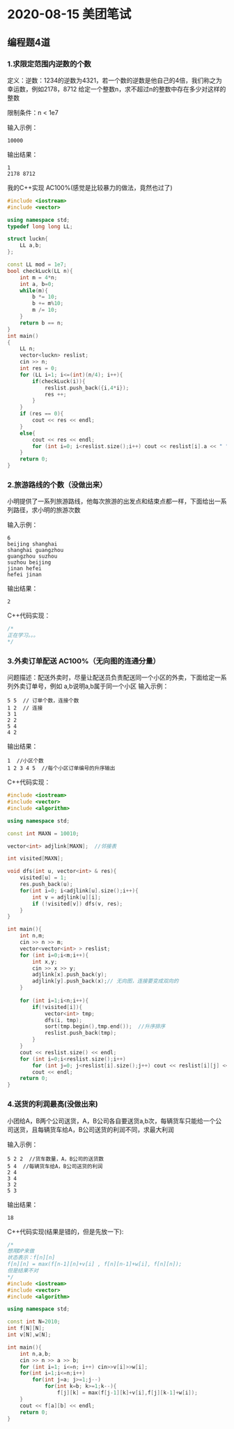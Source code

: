 # 2020-08-15 美团笔试

## 编程题4道

### 1.求限定范围内逆数的个数
定义：逆数：1234的逆数为4321，若一个数的逆数是他自己的4倍，我们称之为幸运数，例如2178，8712
给定一个整数n，求不超过n的整数中存在多少对这样的整数

限制条件：n < 1e7

输入示例：
```
10000
```
输出结果：
```
1
2178 8712
```

我的C++实现 AC100%(感觉是比较暴力的做法，竟然也过了)
```cpp
#include <iostream>
#include <vector>

using namespace std;
typedef long long LL;

struct luckn{
    LL a,b; 
};

const LL mod = 1e7;
bool checkLuck(LL n){
    int m = 4*n;
    int a, b=0;
    while(m){
        b *= 10;
        b += m%10;
        m /= 10;
    }
    return b == n;
}
int main()
{
    LL n;
    vector<luckn> reslist;
    cin >> n;
    int res = 0;
    for (LL i=1; i<=(int)(n/4); i++){
        if(checkLuck(i)){
            reslist.push_back({i,4*i});
            res ++;
        }
    }
    if (res == 0){
        cout << res << endl;
    }
    else{
        cout << res << endl;
        for (int i=0; i<reslist.size();i++) cout << reslist[i].a << " " << reslist[i].b << endl;
    }
    return 0;
}
```

### 2.旅游路线的个数（没做出来）

小明提供了一系列旅游路线，他每次旅游的出发点和结束点都一样，下面给出一系列路径，求小明的旅游次数

输入示例：
```
6
beijing shanghai
shanghai guangzhou
guangzhou suzhou
suzhou beijing
jinan hefei
hefei jinan
```
输出结果：
```
2
```

C++代码实现：
```cpp
/*
正在学习。。。
*/
```

### 3.外卖订单配送 AC100%（无向图的连通分量）

问题描述：配送外卖时，尽量让配送员负责配送同一个小区的外卖，下面给定一系列外卖订单号，例如 a,b说明a,b属于同一个小区
输入示例：
```
5 5  // 订单个数，连接个数
1 2  // 连接
3 1
2 2
5 4
4 2
```
输出结果：
```
1  //小区个数
1 2 3 4 5  //每个小区订单编号的升序输出
```

C++代码实现：
```cpp
#include <iostream>
#include <vector>
#include <algorithm>

using namespace std;

const int MAXN = 10010;

vector<int> adjlink[MAXN];  //邻接表

int visited[MAXN];

void dfs(int u, vector<int> & res){
    visited[u] = 1;
    res.push_back(u);
    for(int i=0; i<adjlink[u].size();i++){
        int v = adjlink[u][i];
        if (!visited[v]) dfs(v, res);
    }
}

int main(){
    int n,m;
    cin >> n >> m;
    vector<vector<int> > reslist;
    for (int i=0;i<m;i++){
        int x,y;
        cin >> x >> y;
        adjlink[x].push_back(y);
        adjlink[y].push_back(x);// 无向图，连接要变成双向的
    }
    
    for (int i=1;i<n;i++){
        if(!visited[i]){
            vector<int> tmp;
            dfs(i, tmp);
            sort(tmp.begin(),tmp.end());  //升序排序
            reslist.push_back(tmp);
        }
    }
    cout << reslist.size() << endl;
    for (int i=0;i<reslist.size();i++)
        for (int j=0; j<reslist[i].size();j++) cout << reslist[i][j] << " ";
        cout << endl;
    return 0;
}
```

### 4.送货的利润最高(没做出来)

小团给A，B两个公司送货，A，B公司各自要送货a,b次，每辆货车只能给一个公司送货，且每辆货车给A，B公司送货的利润不同，求最大利润

输入示例：
```
5 2 2  //货车数量，A，B公司的送货数
5 4  //每辆货车给A，B公司送货的利润
2 4
3 4
3 2
5 3
```
输出结果：
```
18
```
C++代码实现(结果是错的，但是先放一下):
```cpp
/*
想用DP来做
状态表示：f[n][n]
f[n][n] = max(f[n-1][n]+v[i] , f[n][n-1]+w[i], f[n][n]);
但是结果不对
*/
#include <iostream>
#include <vector>
#include <algorithm>

using namespace std;

const int N=2010;
int f[N][N];
int v[N],w[N];

int main(){
    int n,a,b;
    cin >> n >> a >> b;
    for (int i=1; i<=n; i++) cin>>v[i]>>w[i]; 
    for(int i=1;i<=n;i++)
        for(int j=a; j>=1;j--)
            for(int k=b; k>=1;k--){
                f[j][k] = max(f[j-1][k]+v[i],f[j][k-1]+w[i]);
	}
    cout << f[a][b] << endl;
    return 0;
}
```